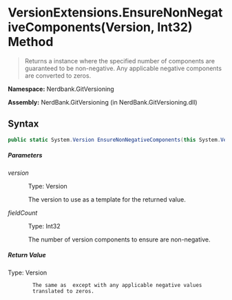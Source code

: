 # VersionExtensions.EnsureNonNegativeComponents(Version, Int32) Method
> Returns a  instance where the specified number of components are guaranteed to be non-negative. Any applicable negative components are converted to zeros.

**Namespace:** Nerdbank.GitVersioning

**Assembly:** NerdBank.GitVersioning (in NerdBank.GitVersioning.dll)
## Syntax
~~~~csharp
public static System.Version EnsureNonNegativeComponents(this System.Version version, int fieldCount = 4);
~~~~
##### Parameters
*version*

&nbsp;&nbsp;&nbsp;&nbsp;&nbsp;&nbsp;&nbsp;&nbsp;&nbsp;&nbsp;&nbsp;&nbsp;Type: Version

&nbsp;&nbsp;&nbsp;&nbsp;&nbsp;&nbsp;&nbsp;&nbsp;&nbsp;&nbsp;&nbsp;&nbsp;The version to use as a template for the returned value.


*fieldCount*

&nbsp;&nbsp;&nbsp;&nbsp;&nbsp;&nbsp;&nbsp;&nbsp;&nbsp;&nbsp;&nbsp;&nbsp;Type: Int32

&nbsp;&nbsp;&nbsp;&nbsp;&nbsp;&nbsp;&nbsp;&nbsp;&nbsp;&nbsp;&nbsp;&nbsp;The number of version components to ensure are non-negative.


##### Return Value
Type: Version


            The same as  except with any applicable negative values
            translated to zeros.
            

